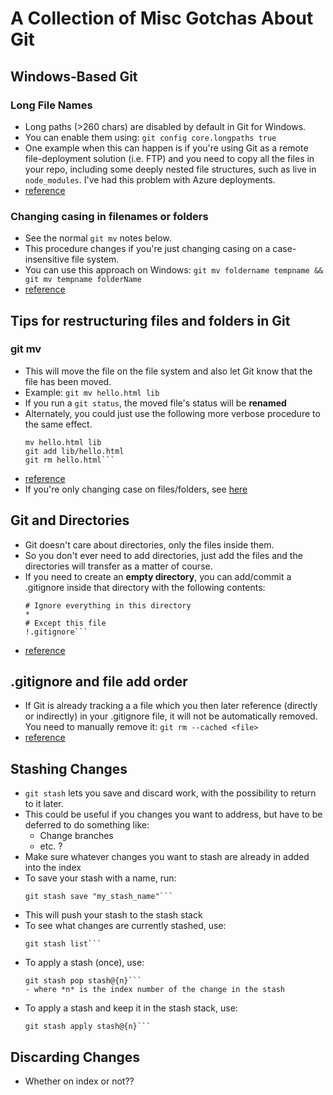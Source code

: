 A Collection of Misc Gotchas About Git
===============

## Windows-Based Git

### Long File Names
- Long paths (>260 chars) are disabled by default in Git for Windows.
- You can enable them using: ```git config core.longpaths true```
- One example when this can happen is if you're using Git as a remote file-deployment solution (i.e. FTP) and you need to copy all the files in your repo, including some deeply nested file structures, such as live in ```node_modules```.  I've had this problem with Azure deployments.
- [reference](https://github.com/msysgit/msysgit/wiki/Git-cannot-create-a-file-or-directory-with-a-long-path)

### Changing casing in filenames or folders
- See the normal ```git mv``` notes below.
- This procedure changes if you're just changing casing on a case-insensitive file system.
- You can use this approach on Windows: ```git mv foldername tempname && git mv tempname folderName```
- [reference](http://stackoverflow.com/questions/11183788/in-a-git-repository-how-to-properly-rename-a-directory)

## Tips for restructuring files and folders in Git

### git mv
- This will move the file on the file system and also let Git know that the file has been moved.
- Example: ```git mv hello.html lib```
- If you run a ```git status```, the moved file's status will be **renamed**
- Alternately, you could just use the following more verbose procedure to the same effect.
    ```
    mv hello.html lib
    git add lib/hello.html
    git rm hello.html```
- [reference](https://githowto.com/moving_files)
- If you're only changing case on files/folders, see [here](###changing-casing-in-filenames-or-folders) 

## Git and Directories
- Git doesn't care about directories, only the files inside them.
- So you don't ever need to add directories, just add the files and the directories will transfer as a matter of course.
- If you need to create an **empty directory**, you can add/commit a .gitignore inside that directory with the following contents:
    ```
    # Ignore everything in this directory
    *
    # Except this file
    !.gitignore```
- [reference](http://stackoverflow.com/questions/115983/how-can-i-add-an-empty-directory-to-a-git-repository)

## .gitignore and file add order
- If Git is already tracking a a file which you then later reference (directly or indirectly) in your .gitignore file, it will not be automatically removed.  You need to manually remove it: ```git rm --cached <file>```
- [reference](http://stackoverflow.com/questions/1274057/making-git-forget-about-a-file-that-was-tracked-but-is-now-in-gitignore)

## Stashing Changes
- ```git stash``` lets you save and discard work, with the possibility to return to it later.
- This could be useful if you changes you want to address, but have to be deferred to do something like:
    - Change branches
    - etc.  ?
- Make sure whatever changes you want to stash are already in added into the index
- To save your stash with a name, run:
    ```
    git stash save "my_stash_name"```
- This will push your stash to the stash stack
- To see what changes are currently stashed, use:
    ```
    git stash list```
- To apply a stash (once), use:
    ```
    git stash pop stash@{n}```
    - where *n* is the index number of the change in the stash
- To apply a stash and keep it in the stash stack, use:
    ```
    git stash apply stash@{n}```
    
## Discarding Changes
- Whether on index or not??
